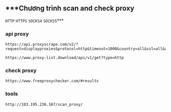 ## ***Chương trình scan and check proxy 

`HTTP` `HTTPS` `SOCKS4` `SOCKS5`***
### api proxy
```
https://api.proxyscrape.com/v2/?request=displayproxies&protocol=http&timeout=1000&country=all&ssl=all&anonymity=all
```
```
https://www.proxy-list.download/api/v1/get?type=http
```
### check proxy
```
https://www.freeproxychecker.com/#results
```

### tools
```
http://103.195.236.167/scan_proxy/
```
